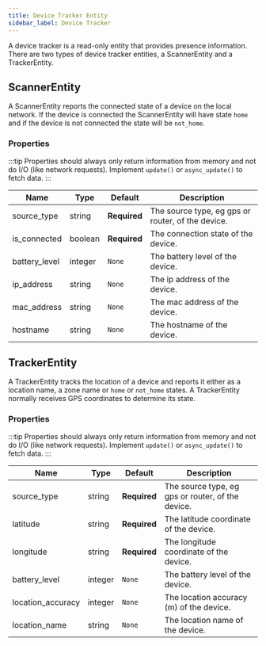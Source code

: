 ```yaml
---
title: Device Tracker Entity
sidebar_label: Device Tracker
---
```


A device tracker is a read-only entity that provides presence information. There are two types of device tracker entities, a ScannerEntity and a TrackerEntity.

## ScannerEntity

A ScannerEntity reports the connected state of a device on the local network. If the device is connected the ScannerEntity will have state `home` and if the device is not connected the state will be `not_home`.

### Properties

:::tip
Properties should always only return information from memory and not do I/O (like network requests). Implement `update()` or `async_update()` to fetch data.
:::

| Name          | Type    | Default      | Description                                       |
| ------------- | ------- | ------------ | ------------------------------------------------- |
| source_type   | string  | **Required** | The source type, eg gps or router, of the device. |
| is_connected  | boolean | **Required** | The connection state of the device.               |
| battery_level | integer | `None`       | The battery level of the device.                  |
| ip_address    | string  | `None`       | The ip address of the device.                     |
| mac_address   | string  | `None`       | The mac address of the device.                    |
| hostname      | string  | `None`       | The hostname of the device.                       |

## TrackerEntity

A TrackerEntity tracks the location of a device and reports it either as a location name, a zone name or `home` or `not_home` states. A TrackerEntity normally receives GPS coordinates to determine its state.

### Properties

:::tip
Properties should always only return information from memory and not do I/O (like network requests). Implement `update()` or `async_update()` to fetch data.
:::

| Name              | Type    | Default      | Description                                       |
| ----------------- | ------- | ------------ | ------------------------------------------------- |
| source_type       | string  | **Required** | The source type, eg gps or router, of the device. |
| latitude          | string  | **Required** | The latitude coordinate of the device.            |
| longitude         | string  | **Required** | The longitude coordinate of the device.           |
| battery_level     | integer | `None`       | The battery level of the device.                  |
| location_accuracy | integer | `None`       | The location accuracy (m) of the device.          |
| location_name     | string  | `None`       | The location name of the device.                  |
